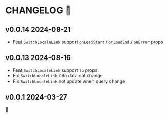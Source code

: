 # CHANGELOG 📝

## v0.0.14 2024-08-21

- Feat `SwitchLocaleLink` support `onLoadStart` / `onLoadEnd` / `onError` props

## v0.0.13 2024-08-16

- Feat `SwitchLocaleLink` support `to` props
- Fix `SwitchLocaleLink` i18n data not change
- Fix `SwitchLocaleLink` not update when query change

## v0.0.1 2024-03-27

🐣
